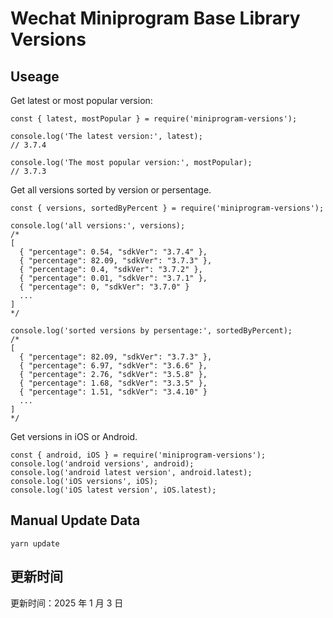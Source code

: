 
# Wechat Miniprogram Base Library Versions

## Useage

Get latest or most popular version:

```;
const { latest, mostPopular } = require('miniprogram-versions');

console.log('The latest version:', latest);
// 3.7.4

console.log('The most popular version:', mostPopular);
// 3.7.3

```

Get all versions sorted by version or persentage.

```
const { versions, sortedByPercent } = require('miniprogram-versions');

console.log('all versions:', versions);
/*
[
  { "percentage": 0.54, "sdkVer": "3.7.4" },
  { "percentage": 82.09, "sdkVer": "3.7.3" },
  { "percentage": 0.4, "sdkVer": "3.7.2" },
  { "percentage": 0.01, "sdkVer": "3.7.1" },
  { "percentage": 0, "sdkVer": "3.7.0" }
  ...
]
*/

console.log('sorted versions by persentage:', sortedByPercent);
/*
[
  { "percentage": 82.09, "sdkVer": "3.7.3" },
  { "percentage": 6.97, "sdkVer": "3.6.6" },
  { "percentage": 2.76, "sdkVer": "3.5.8" },
  { "percentage": 1.68, "sdkVer": "3.3.5" },
  { "percentage": 1.51, "sdkVer": "3.4.10" }
  ...
]
*/
```

Get versions in iOS or Android.

```
const { android, iOS } = require('miniprogram-versions');
console.log('android versions', android);
console.log('android latest version', android.latest);
console.log('iOS versions', iOS);
console.log('iOS latest version', iOS.latest);
```

## Manual Update Data

```
yarn update
```

## 更新时间

更新时间：2025 年 1 月 3 日
